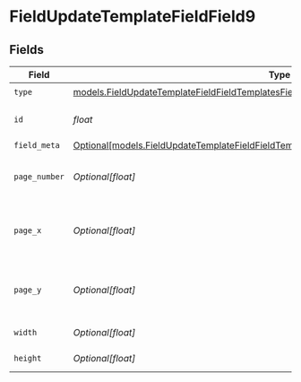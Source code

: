 # FieldUpdateTemplateFieldField9


## Fields

| Field                                                                                                                                                                              | Type                                                                                                                                                                               | Required                                                                                                                                                                           | Description                                                                                                                                                                        |
| ---------------------------------------------------------------------------------------------------------------------------------------------------------------------------------- | ---------------------------------------------------------------------------------------------------------------------------------------------------------------------------------- | ---------------------------------------------------------------------------------------------------------------------------------------------------------------------------------- | ---------------------------------------------------------------------------------------------------------------------------------------------------------------------------------- |
| `type`                                                                                                                                                                             | [models.FieldUpdateTemplateFieldFieldTemplatesFieldsRequestRequestBody9Type](../models/fieldupdatetemplatefieldfieldtemplatesfieldsrequestrequestbody9type.md)                     | :heavy_check_mark:                                                                                                                                                                 | N/A                                                                                                                                                                                |
| `id`                                                                                                                                                                               | *float*                                                                                                                                                                            | :heavy_check_mark:                                                                                                                                                                 | The ID of the field to update.                                                                                                                                                     |
| `field_meta`                                                                                                                                                                       | [Optional[models.FieldUpdateTemplateFieldFieldTemplatesFieldsRequestRequestBody9FieldMeta]](../models/fieldupdatetemplatefieldfieldtemplatesfieldsrequestrequestbody9fieldmeta.md) | :heavy_minus_sign:                                                                                                                                                                 | N/A                                                                                                                                                                                |
| `page_number`                                                                                                                                                                      | *Optional[float]*                                                                                                                                                                  | :heavy_minus_sign:                                                                                                                                                                 | The page number the field will be on.                                                                                                                                              |
| `page_x`                                                                                                                                                                           | *Optional[float]*                                                                                                                                                                  | :heavy_minus_sign:                                                                                                                                                                 | The X coordinate of where the field will be placed.                                                                                                                                |
| `page_y`                                                                                                                                                                           | *Optional[float]*                                                                                                                                                                  | :heavy_minus_sign:                                                                                                                                                                 | The Y coordinate of where the field will be placed.                                                                                                                                |
| `width`                                                                                                                                                                            | *Optional[float]*                                                                                                                                                                  | :heavy_minus_sign:                                                                                                                                                                 | The width of the field.                                                                                                                                                            |
| `height`                                                                                                                                                                           | *Optional[float]*                                                                                                                                                                  | :heavy_minus_sign:                                                                                                                                                                 | The height of the field.                                                                                                                                                           |
